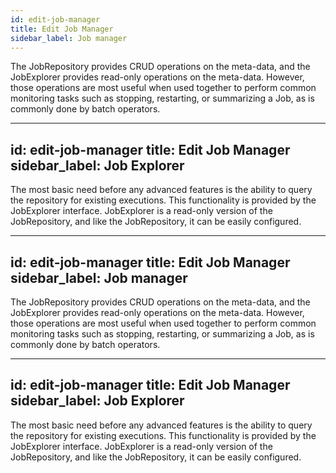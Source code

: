 ```yaml
---
id: edit-job-manager
title: Edit Job Manager
sidebar_label: Job manager
---
```


The JobRepository provides CRUD operations on the meta-data, and the JobExplorer provides read-only operations on the meta-data. However, those operations are most useful when used together to perform common monitoring tasks such as stopping, restarting, or summarizing a Job, as is commonly done by batch operators.

---
id: edit-job-manager
title: Edit Job Manager
sidebar_label: Job Explorer
---

The most basic need before any advanced features is the ability to query the repository for existing executions. This functionality is provided by the JobExplorer interface. JobExplorer is a read-only version of the JobRepository, and like the JobRepository, it can be easily configured.

---
id: edit-job-manager
title: Edit Job Manager
sidebar_label: Job manager
---

The JobRepository provides CRUD operations on the meta-data, and the JobExplorer provides read-only operations on the meta-data. However, those operations are most useful when used together to perform common monitoring tasks such as stopping, restarting, or summarizing a Job, as is commonly done by batch operators.

---
id: edit-job-manager
title: Edit Job Manager
sidebar_label: Job Explorer
---

The most basic need before any advanced features is the ability to query the repository for existing executions. This functionality is provided by the JobExplorer interface. JobExplorer is a read-only version of the JobRepository, and like the JobRepository, it can be easily configured.

